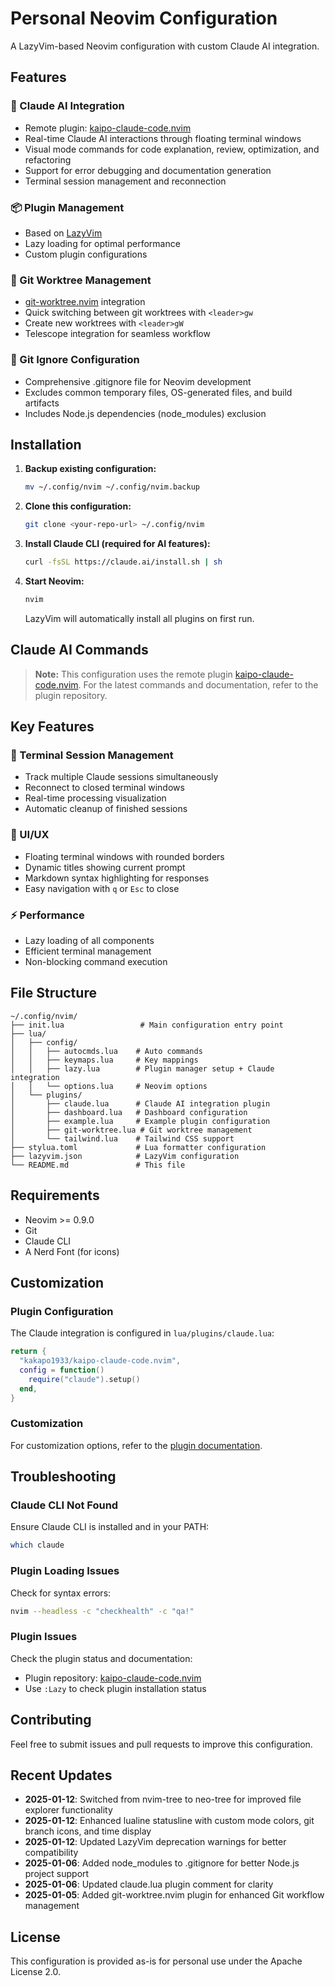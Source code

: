 # Personal Neovim Configuration

A LazyVim-based Neovim configuration with custom Claude AI integration.

## Features

### 🤖 Claude AI Integration
- Remote plugin: [kaipo-claude-code.nvim](https://github.com/kakapo1933/kaipo-claude-code.nvim)
- Real-time Claude AI interactions through floating terminal windows
- Visual mode commands for code explanation, review, optimization, and refactoring
- Support for error debugging and documentation generation
- Terminal session management and reconnection

### 📦 Plugin Management
- Based on [LazyVim](https://github.com/LazyVim/LazyVim)
- Lazy loading for optimal performance
- Custom plugin configurations

### 🌲 Git Worktree Management
- [git-worktree.nvim](https://github.com/ThePrimeagen/git-worktree.nvim) integration
- Quick switching between git worktrees with `<leader>gw`
- Create new worktrees with `<leader>gW`
- Telescope integration for seamless workflow

### 🚫 Git Ignore Configuration
- Comprehensive .gitignore file for Neovim development
- Excludes common temporary files, OS-generated files, and build artifacts
- Includes Node.js dependencies (node_modules) exclusion


## Installation

1. **Backup existing configuration:**
   ```bash
   mv ~/.config/nvim ~/.config/nvim.backup
   ```

2. **Clone this configuration:**
   ```bash
   git clone <your-repo-url> ~/.config/nvim
   ```

3. **Install Claude CLI (required for AI features):**
   ```bash
   curl -fsSL https://claude.ai/install.sh | sh
   ```

4. **Start Neovim:**
   ```bash
   nvim
   ```
   LazyVim will automatically install all plugins on first run.

## Claude AI Commands

> **Note:** This configuration uses the remote plugin [kaipo-claude-code.nvim](https://github.com/kakapo1933/kaipo-claude-code.nvim). 
> For the latest commands and documentation, refer to the plugin repository.


## Key Features

### 🔄 Terminal Session Management
- Track multiple Claude sessions simultaneously
- Reconnect to closed terminal windows
- Real-time processing visualization
- Automatic cleanup of finished sessions

### 🎨 UI/UX
- Floating terminal windows with rounded borders
- Dynamic titles showing current prompt
- Markdown syntax highlighting for responses
- Easy navigation with `q` or `Esc` to close

### ⚡ Performance
- Lazy loading of all components
- Efficient terminal management
- Non-blocking command execution

## File Structure

```
~/.config/nvim/
├── init.lua                 # Main configuration entry point
├── lua/
│   ├── config/
│   │   ├── autocmds.lua    # Auto commands
│   │   ├── keymaps.lua     # Key mappings
│   │   ├── lazy.lua        # Plugin manager setup + Claude integration
│   │   └── options.lua     # Neovim options
│   └── plugins/
│       ├── claude.lua      # Claude AI integration plugin
│       ├── dashboard.lua   # Dashboard configuration
│       ├── example.lua     # Example plugin configuration
│       ├── git-worktree.lua # Git worktree management
│       └── tailwind.lua    # Tailwind CSS support
├── stylua.toml             # Lua formatter configuration
├── lazyvim.json            # LazyVim configuration
└── README.md               # This file
```

## Requirements

- Neovim >= 0.9.0
- Git
- Claude CLI
- A Nerd Font (for icons)

## Customization

### Plugin Configuration
The Claude integration is configured in `lua/plugins/claude.lua`:

```lua
return {
  "kakapo1933/kaipo-claude-code.nvim",
  config = function()
    require("claude").setup()
  end,
}
```

### Customization
For customization options, refer to the [plugin documentation](https://github.com/kakapo1933/kaipo-claude-code.nvim).

## Troubleshooting

### Claude CLI Not Found
Ensure Claude CLI is installed and in your PATH:
```bash
which claude
```

### Plugin Loading Issues
Check for syntax errors:
```bash
nvim --headless -c "checkhealth" -c "qa!"
```

### Plugin Issues
Check the plugin status and documentation:
- Plugin repository: [kaipo-claude-code.nvim](https://github.com/kakapo1933/kaipo-claude-code.nvim)
- Use `:Lazy` to check plugin installation status

## Contributing

Feel free to submit issues and pull requests to improve this configuration.

## Recent Updates

- **2025-01-12**: Switched from nvim-tree to neo-tree for improved file explorer functionality
- **2025-01-12**: Enhanced lualine statusline with custom mode colors, git branch icons, and time display
- **2025-01-12**: Updated LazyVim deprecation warnings for better compatibility
- **2025-01-06**: Added node_modules to .gitignore for better Node.js project support
- **2025-01-06**: Updated claude.lua plugin comment for clarity
- **2025-01-05**: Added git-worktree.nvim plugin for enhanced Git workflow management

## License

This configuration is provided as-is for personal use under the Apache License 2.0.
